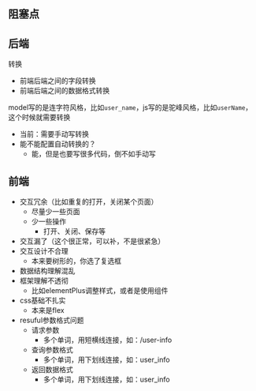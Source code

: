 ## 阻塞点



## 后端

转换

- 前端后端之间的字段转换
- 前端后端之间的数据格式转换

model写的是连字符风格，比如`user_name`，js写的是驼峰风格，比如`userName`，这个时候就需要转换

- 当前：需要手动写转换
- 能不能配置自动转换的？
  - 能，但是也要写很多代码，倒不如手动写



## 前端

- 交互冗余（比如重复的打开，关闭某个页面）
  - 尽量少一些页面
  - 少一些操作
    - 打开、关闭、保存等
- 交互漏了（这个很正常，可以补，不是很紧急）
- 交互设计不合理
  - 本来要树形的，你选了复选框
- 数据结构理解混乱
- 框架理解不透彻
  - 比如elementPlus调整样式，或者是使用组件
- css基础不扎实
  - 本来是flex
- resuful参数格式问题
  - 请求参数
    - 多个单词，用短横线连接，如：/user-info
  - 查询参数格式
    - 多个单词，用下划线连接，如：user_info
  - 返回数据格式
    - 多个单词，用下划线连接，如：user_info
